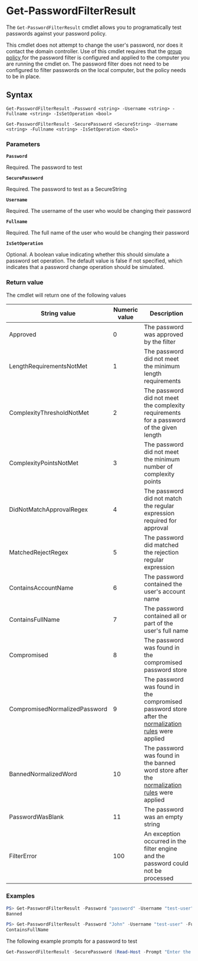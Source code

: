 # Get-PasswordFilterResult

The `Get-PasswordFilterResult` cmdlet allows you to programatically test passwords against your password policy.

This cmdlet does not attempt to change the user's password, nor does it contact the domain controller. Use of this cmdlet requires that the [group policy ](../../installation/configure-group-policy.md)for the password filter is configured and applied to the computer you are running the cmdlet on. The password filter does not need to be configured to filter passwords on the local computer, but the policy needs to be in place.

## Syntax

```
Get-PasswordFilterResult -Password <string> -Username <string> -Fullname <string> -IsSetOperation <bool>

Get-PasswordFilterResult -SecurePassword <SecureString> -Username <string> -Fullname <string> -IsSetOperation <bool>
```

### Parameters

**`Password`**

Required. The password to test

**`SecurePassword`**

Required. The password to test as a SecureString

**`Username`**

Required. The username of the user who would be changing their password

**`Fullname`**

Required. The full name of the user who would be changing their password

**`IsSetOperation`**

Optional. A boolean value indicating whether this should simulate a password set operation. The default value is false if not specified, which indicates that a password change operation should be simulated.

### Return value

The cmdlet will return one of the following values

| String value                  | Numeric value | Description                                                                                                                                          |
| ----------------------------- | ------------- | ---------------------------------------------------------------------------------------------------------------------------------------------------- |
| Approved                      | 0             | The password was approved by the filter                                                                                                              |
| LengthRequirementsNotMet      | 1             | The password did not meet the minimum length requirements                                                                                            |
| ComplexityThresholdNotMet     | 2             | The password did not meet the complexity requirements for a password of the given length                                                             |
| ComplexityPointsNotMet        | 3             | The password did not meet the minimum number of complexity points                                                                                    |
| DidNotMatchApprovalRegex      | 4             | The password did not match the regular expression required for approval                                                                              |
| MatchedRejectRegex            | 5             | The password did matched the rejection regular expression                                                                                            |
| ContainsAccountName           | 6             | The password contained the user's account name                                                                                                       |
| ContainsFullName              | 7             | The password contained all or part of the user's full name                                                                                           |
| Compromised                   | 8             | The password was found in the compromised password store                                                                                             |
| CompromisedNormalizedPassword | 9             | The password was found in the compromised password store after the [normalization rules](../../help-and-support/normalization-rules.md) were applied |
| BannedNormalizedWord          | 10            | The password was found in the banned word store after the [normalization rules](../../help-and-support/normalization-rules.md) were applied          |
| PasswordWasBlank              | 11            | The password was an empty string                                                                                                                     |
| FilterError                   | 100           | An exception occurred in the filter engine and the password could not be processed                                                                   |

### Examples

```powershell
PS> Get-PasswordFilterResult -Password "password" -Username "test-user" -Fullname "John Test"
Banned

PS> Get-PasswordFilterResult -Password "John" -Username "test-user" -Fullname "John Test"
ContainsFullName
```

The following example prompts for a password to test

```powershell
Get-PasswordFilterResult -SecurePassword (Read-Host -Prompt "Enter the password" -AsSecureString) -Username (Read-Host -Prompt "Enter the user's username") -Fullname (Read-Host -Prompt "Enter the user's full name")
```
